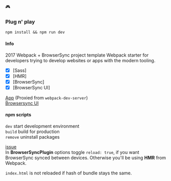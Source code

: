:video_game:

### Plug n' play

```npm install && npm run dev ``` 

#### Info

2017 Webpack + BrowserSync project template
Webpack starter for developers trying to develop websites or apps with the modern tooling.
* [x] [Sass]
* [x] [HMR]
* [x] [BrowserSync]
* [x] [BrowserSync UI]

[App](http://localhost:8000) (Proxied from ```webpack-dev-server```)  
[Browsersync UI](http://localhost:7000)

#### npm scripts

```dev``` start development environment  
```build``` build for production  
```remove``` uninstall packages  

[issue](https://github.com/Va1/browser-sync-webpack-plugin/issues/29)  
In **BrowserSyncPlugin** options toggle ```reload: true```, if you want BrowserSync synced between devices. Otherwise you'll be using **HMR** from Webpack.

```index.html``` is not reloaded if hash of bundle stays the same.